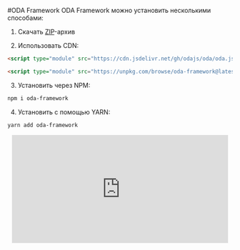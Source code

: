 #ODA Framework
ODA Framework можно установить несколькими способами:

1. Скачать [ZIP](https://github.com/odajs/oda/archive/refs/heads/main.zip)-архив

2. Использовать CDN:

~~~html _hideGutter_
<script type="module" src="https://cdn.jsdelivr.net/gh/odajs/oda/oda.js"></script>
~~~

~~~html _hideGutter_
<script type="module" src="https://unpkg.com/browse/oda-framework@latest/oda.js"></script>
~~~

3. Установить через NPM:

~~~html _hideGutter_
npm i oda-framework
~~~

4. Установить с помощью YARN:

~~~html _hideGutter_
yarn add oda-framework
~~~

<div style="position:relative;padding-bottom:48%; margin:10px">
    <iframe src="https://www.youtube.com/embed/gUqDEQthLwk?start=0" frameborder="0" allow="accelerometer; autoplay; encrypted-media; gyroscope; picture-in-picture" allowfullscreen
    	style="position:absolute;width:100%;height:100%;"></iframe>
</div>
